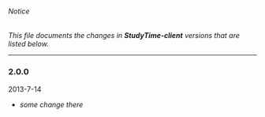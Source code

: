 ###### Notice ######

*This file documents the changes in **StudyTime-client** versions that are listed below.*

* * *

### 2.0.0 ###
2013-7-14

+ *some change there*